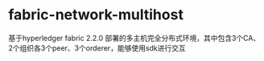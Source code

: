 # fabric-network-multihost

基于hyperledger fabric 2.2.0 部署的多主机完全分布式环境，其中包含3个CA、2个组织各3个peer、3个orderer，能够使用sdk进行交互
